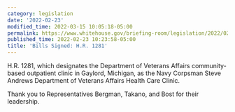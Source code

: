 ```yaml
---
category: legislation
date: '2022-02-23'
modified_time: 2022-03-15 10:05:18-05:00
permalink: https://www.whitehouse.gov/briefing-room/legislation/2022/02/23/bills-signed-h-r-1281/
published_time: 2022-02-23 10:23:58-05:00
title: 'Bills Signed: H.R. 1281'
---
```

 
H.R. 1281, which designates the Department of Veterans Affairs
community-based outpatient clinic in Gaylord, Michigan, as the Navy
Corpsman Steve Andrews Department of Veterans Affairs Health Care
Clinic.

Thank you to Representatives Bergman, Takano, and Bost for their
leadership. 
